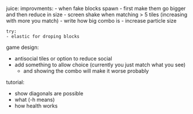 juice:
	improvments:
	- when fake blocks spawn - first make them go bigger and then reduce in size
	- screen shake when matching > 5 tiles (increasing with more you match)
	- write how big combo is
	- increase particle size

	try:
	- elastic for droping blocks

game design:
- antisocial tiles or option to reduce social
- add something to allow choice (currently you just match what you see)
	- and showing the combo will make it worse probably

tutorial:
- show diagonals are possible
- what (-h means)
- how health works
